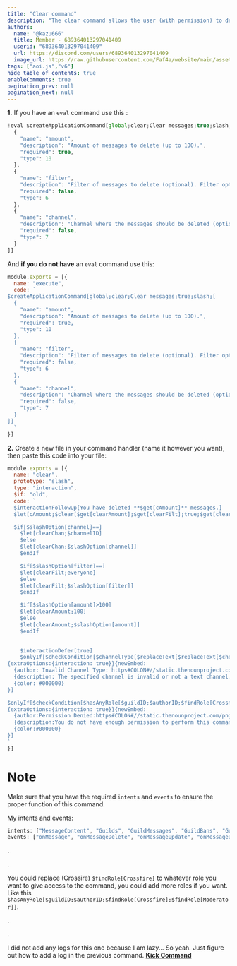 ```yaml
---
title: "Clear command"
description: "The clear command allows the user (with permission) to delete fewer than 100 messages. It also provides two additional optional options: filter and channel."
authors:
  name: "@kazu666"
  title: Member - 689364013297041409
  userid: "689364013297041409"
  url: https://discord.com/users/689364013297041409
  image_url: https://raw.githubusercontent.com/Faf4a/website/main/assets/images/avatars/689364013297041409.png
tags: ["aoi.js","v6"]
hide_table_of_contents: true
enableComments: true
pagination_prev: null
pagination_next: null
---
```


**1.** If you have an `eval` command use this :
```js
!eval $createApplicationCommand[global;clear;Clear messages;true;slash;[
  {
    "name": "amount",
    "description": "Amount of messages to delete (up to 100).",
    "required": true,
    "type": 10
  },
  {
    "name": "filter",
    "description": "Filter of messages to delete (optional). Filter options: everyone (default), bot, userID",
    "required": false,
    "type": 6
  },
  {
    "name": "channel",
    "description": "Channel where the messages should be deleted (optional).",
    "required": false,
    "type": 7
  }
]]
```
And **if you do not have** an `eval` command use this:
```js
module.exports = [{
  name: "execute",
  code: `
$createApplicationCommand[global;clear;Clear messages;true;slash;[
  {
    "name": "amount",
    "description": "Amount of messages to delete (up to 100).",
    "required": true,
    "type": 10
  },
  {
    "name": "filter",
    "description": "Filter of messages to delete (optional). Filter options: everyone (default), bot, userID",
    "required": false,
    "type": 6
  },
  {
    "name": "channel",
    "description": "Channel where the messages should be deleted (optional).",
    "required": false,
    "type": 7
  }
]]
  `
}]
```

**2.** Create a new file in your command handler (name it however you want), then paste this code into your file:

```js
module.exports = [{
  name: "clear",
  prototype: "slash",
  type: "interaction",
  $if: "old",
  code: `
  $interactionFollowUp[You have deleted **$get[cAmount]** messages.]
  $let[cAmount;$clear[$get[clearAmount];$get[clearFilt];true;$get[clearChan]]]

  $if[$slashOption[channel]==]
    $let[clearChan;$channelID]
    $else
    $let[clearChan;$slashOption[channel]]
    $endIf

    $if[$slashOption[filter]==]
    $let[clearFilt;everyone]
    $else
    $let[clearFilt;$slashOption[filter]]
    $endIf

    $if[$slashOption[amount]>100]
    $let[clearAmount;100]
    $else
    $let[clearAmount;$slashOption[amount]]
    $endIf

    
    $interactionDefer[true]
    $onlyIf[$checkCondition[$channelType[$replaceText[$replaceText[$checkCondition[$slashOption[channel]==];true;$channelID];false;$slashOption[channel]]]==text]!=false;{options:{ephemeral: true}}
{extraOptions:{interaction: true}}{newEmbed:
  {author: Invalid Channel Type: https#COLON#//static.thenounproject.com/png/3688947-200.png}
  {description: The specified channel is invalid or not a text channel. Please provide a valid text channel.}
  {color: #000000}
}]

$onlyIf[$checkCondition[$hasAnyRole[$guildID;$authorID;$findRole[Crossfire]]==true||$hasPerms[$guildID;$authorID;managemessages]==true]!=false;{options:{ephemeral: true}}
{extraOptions:{interaction: true}}{newEmbed:
  {author:Permission Denied:https#COLON#//static.thenounproject.com/png/3688947-200.png}
  {description:You do not have enough permission to perform this command.}
  {color:#000000}
}]
`
}]
```

# Note
Make sure that you have the required `intents` and `events` to ensure the proper function of this command.

My intents and events:
```js
intents: ["MessageContent", "Guilds", "GuildMessages", "GuildBans", "GuildWebhooks", "GuildPresences", "DirectMessages", "GuildMembers"],
events: ["onMessage", "onMessageDelete", "onMessageUpdate", "onMessageDeleteBulk", "onInteractionCreate", "onGuildJoin", "onJoin"]
```

.

.

You could replace (Crossire) `$findRole[Crossfire]` to whatever role you want to give access to the command, you could add more roles if you want. Like this `$hasAnyRole[$guildID;$authorID;$findRole[Crossfire];$findRole[Moderator]]`.

.

.

I did not add any logs for this one because I am lazy... So yeah. Just figure out how to add a log in the previous command. [**Kick Command**](https://aoi.js.org/wikis/posts/689364013297041409/3rabq)
